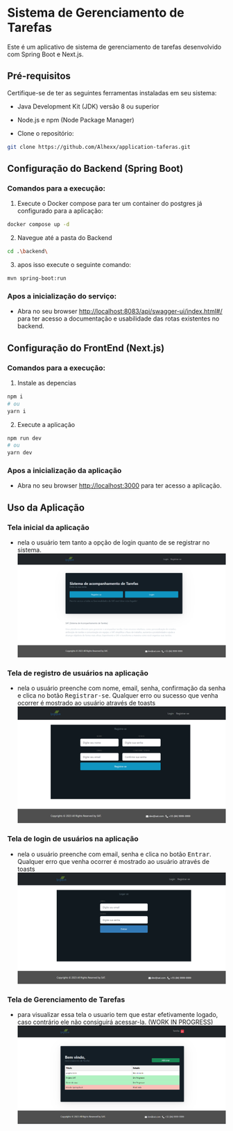 # Sistema de Gerenciamento de Tarefas

Este é um aplicativo de sistema de gerenciamento de tarefas desenvolvido com Spring Boot e Next.js.

## Pré-requisitos

Certifique-se de ter as seguintes ferramentas instaladas em seu sistema:

- Java Development Kit (JDK) versão 8 ou superior

- Node.js e npm (Node Package Manager)

- Clone o repositório:

```bash
git clone https://github.com/Alhexx/application-taferas.git
```

## Configuração do Backend (Spring Boot)

### Comandos para a execução:

1. Execute o Docker compose para ter um container do postgres já configurado para a aplicação:

```bash
docker compose up -d
```

2. Navegue até a pasta do Backend

```bash
cd .\backend\
```

3. apos isso execute o seguinte comando:

```bash
mvn spring-boot:run
```

### Apos a inicialização do serviço:

- Abra no seu browser [http://localhost:8083/api/swagger-ui/index.html#/](http://localhost:8083/api/swagger-ui/index.html#/) para ter acesso a documentação e usabilidade das rotas existentes no backend.

## Configuração do FrontEnd (Next.js)

### Comandos para a execução:

1. Instale as depencias

```bash
npm i
# ou
yarn i
```

2. Execute a aplicação

```bash
npm run dev
# ou
yarn dev
```

### Apos a inicialização da aplicação

- Abra no seu browser [http://localhost:3000](http://localhost:3000) para ter acesso a aplicação.

## Uso da Aplicação

### Tela inicial da aplicação

- nela o usuário tem tanto a opção de login quanto de se registrar no sistema.
  ![Tela Inicial](./public/tela-inicial.png)

### Tela de registro de usuários na aplicação

- nela o usuário preenche com nome, email, senha, confirmação da senha e clica no botão <kbd>Registrar-se</kbd>. Qualquer erro ou sucesso que venha ocorrer é mostrado ao usuário através de toasts
  ![Tela de Registro](./public/tela-register.png)

### Tela de login de usuários na aplicação

- nela o usuário preenche com email, senha e clica no botão <kbd>Entrar</kbd>. Qualquer erro que venha ocorrer é mostrado ao usuário através de toasts
  ![Tela de Registro](./public/tela-login.png)

### Tela de Gerenciamento de Tarefas

- para visualizar essa tela o usuario tem que estar efetivamente logado, caso contrário ele não consiguirá acessar-la. (WORK IN PROGRESS)
  ![Tela de Tarefas](./public/tela-tarefas.png)
